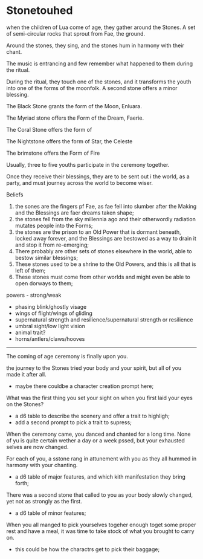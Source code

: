# Stonetouhed

when the children of Lua come of age, they gather around the Stones. A set of semi-circular rocks that sprout from Fae, the ground.

Around the stones, they sing, and the stones hum in harmony with their chant.

The music is entrancing and few remember what happened to them during the ritual.

During the ritual, they touch one of the stones, and it transforms the youth into one of the forms of the moonfolk. A second stone offers a minor blessing.

The Black Stone grants the form of the Moon, Enluara.

The Myriad stone offers the Form of the Dream, Faerie.

The Coral Stone offers the form of 

The Nightstone offers the form of Star, the Celeste

The brimstone offers the Form of Fire

Usually, three to five youths participate in the ceremony together. 

Once they receive their blessings, they are to be sent out i the world, as a party, and must journey across the world to become wiser.

Beliefs

1. the sones are the fingers pf Fae, as fae fell into slumber after the Making and the Blessings are faer dreams taken shape;
2. the stones fell from the sky millennia ago and their otherwordly radiation mutates people into the Forms;
3. the stones are the prison to an Old Power that is dormant beneath, locked away forever, and the Blessings are bestowed as a way to drain it and stop it from re-emerging;
4. There probably are other sets of stones elsewhere in the world, able to bestow similar blessings;
5. These stones used to be a shrine to the Old Powers, and this is all that is left of them;
6. These stones must come from other worlds and might even be able to open dorways to them;

powers - strong/weak

- phasing blink/ghostly visage
- wings of flight/wings of gliding
- supernatural strength and resilience/supernatural strength or resilience
- umbral sight/low light vision
- animal trait?
- horns/antlers/claws/hooves

---

The coming of age ceremony is finally upon you.

the journey to the Stones tried your body and your spirit, but all of you made it after all.

- maybe there couldbe a character creation prompt here;

What was the first thing you set your sight on when you first laid your eyes on the Stones?

- a d6 table to describe the scenery and offer a trait to highligh;
- add a second prompt to pick a trait to supress;

When the ceremony came, you danced and chanted for a long time. None of yu is quite certain wether a day or a week pssed, but your exhausted selves are now changed.

For each of you, a sstone rang in attunement with you as they all hummed in harmony with your chanting.

- a d6 table of major features, and which kith manifestation they bring forth;

There was a second stone that called to you as your body slowly changed, yet not as strongly as the first.

- a d6 table of minor features;

When you all manged to pick yourselves togeher enough toget some proper rest and have a meal, it was time to take stock of what you brought to carry on.

- this could be how the charactrs get to pick their baggage;
